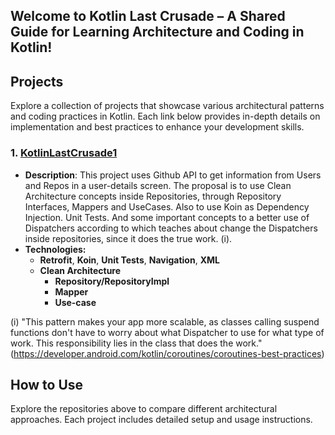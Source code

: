 ## Welcome to Kotlin Last Crusade – A Shared Guide for Learning Architecture and Coding in Kotlin!

## Projects

Explore a collection of projects that showcase various architectural patterns and coding practices in Kotlin. Each link below provides in-depth details on implementation and best practices to enhance your development skills.

### 1. [KotlinLastCrusade1](https://github.com/Crusade4Code/kotlinlastcrusade1-xml-koin-mapper-usecase)
- **Description**: This project uses Github API to get information from Users and Repos in a user-details screen. The proposal is to use Clean Architecture concepts inside Repositories, through Repository Interfaces, Mappers and UseCases. Also to use Koin as Dependency Injection. Unit Tests. And some important concepts to a better use of Dispatchers according to  which teaches about change the Dispatchers inside repositories, since it does the true work. (i).
- **Technologies:**
  - **Retrofit**, **Koin**, **Unit Tests**, **Navigation**, **XML**
  - **Clean Architecture**
    - **Repository/RepositoryImpl**
    - **Mapper**
    - **Use-case**

(i) "This pattern makes your app more scalable, as classes calling suspend functions don't have to worry about what Dispatcher to use for what type of work. This responsibility lies in the class that does the work." (https://developer.android.com/kotlin/coroutines/coroutines-best-practices)

## How to Use

Explore the repositories above to compare different architectural approaches. Each project includes detailed setup and usage instructions.
